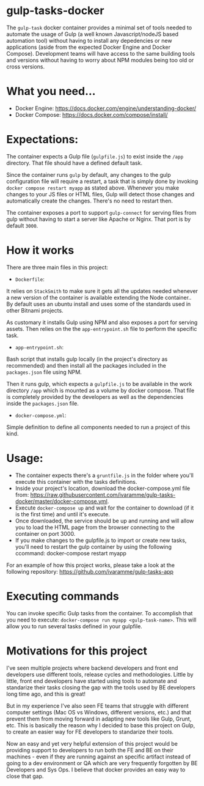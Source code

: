 # gulp-tasks-docker

The `gulp-task` docker container provides a minimal set of tools needed to automate the usage of Gulp (a well known Javascript/nodeJS based automation tool) without having to install any depedencies or new applications (aside from the expected Docker Engine and Docker Compose). Development teams will have access to the same building tools and versions without having to worry about NPM modules being too old or cross versions.

# What you need...

- Docker Engine: https://docs.docker.com/engine/understanding-docker/
- Docker Compose: https://docs.docker.com/compose/install/

# Expectations:

The container expects a Gulp file (`gulpfile.js`) to exist inside the `/app` directory. That file should have a defined default task. 

Since the container runs `gulp` by default, any changes to the gulp configuration file will require a restart, a task that is simply done by invoking `docker compose restart myapp` as stated above. Whenever you make changes to your JS files or HTML files, Gulp will detect those changes and automatically create the changes. There's no need to restart then.

The container exposes a port to support `gulp-connect` for serving files from gulp without having to start a server like Apache or Nginx. That port is by default `3000`.

# How it works

There are three main files in this project:

- `Dockerfile`:

It relies on `StackSmith` to make sure it gets all the updates needed whenever a new version of the container is available extending the Node container.. By default uses an ubuntu install and uses some of the standards used in other Bitnami projects. 

As customary it installs Gulp using NPM and also exposes a port for serving assets. Then relies on the the `app-entrypoint.sh` file to perform the specific task.

- `app-entrypoint.sh`:

Bash script that installs gulp locally (in the project's directory as recommended) and then install all the packages included in the `packages.json` file using NPM.

Then it runs gulp, which expects a `gulpfile.js` to be available in the work directory `/app` which is mounted as a volume by docker compose. That file is completely provided by the developers as well as the dependencies inside the `packages.json` file.

- `docker-compose.yml`:

Simple definition to define all components needed to run a project of this kind.

# Usage:

- The container expects there's a `gruntfile.js` in the folder where you'll execute this container with the tasks definitions.
- Inside your project's location, download the docker-compose.yml file from: https://raw.githubusercontent.com/ivaramme/gulp-tasks-docker/master/docker-compose.yml.
- Execute `docker-compose up` and wait for the container to download (if it is the first time) and until it's execute.
- Once downloaded, the service should be up and running and will allow you to load the HTML page from the browser connecting to the container on port 3000.
- If you make changes to the gulpfile.js to import or create new tasks, you'll need to restart the gulp container by using the following ccommand: docker-compose restart myapp

For an example of how this project works, please take a look at the following repository: https://github.com/ivaramme/gulp-tasks-app

# Executing commands

You can invoke specific Gulp tasks from the container. To accomplish that you need to execute: `docker-compose run myapp <gulp-task-name>`. This will allow you to run several tasks defined in your gulpfile.

# Motivations for this project

I've seen multiple projects where backend developers and front end developers use different tools, release cycles and methodologies. Little by little, front end developers have started using tools to automate and standarize their tasks closing the gap with the tools used by BE developers long time ago, and this is great!

But in my experience I've also seen FE teams that struggle with different computer settings (Mac OS vs Windows, different versions, etc.) and that prevent them from moving forward in adapting new tools like Gulp, Grunt, etc. This is basically the reason why I decided to base this project on Gulp, to create an easier way for FE developers to standarize their tools.

Now an easy and yet very helpful extension of this project would be providing support to developers to run both the FE and BE on their machines - even if they are running against an specific artifact instead of going to a dev environment or QA which are very frequently forgotten by BE Developers and Sys Ops. I believe that docker provides an easy way to close that gap.
